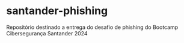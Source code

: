 # santander-phishing
Repositório destinado a entrega do desafio de phishing do Bootcamp Cibersegurança Santander 2024
